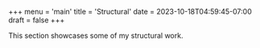 +++
menu = 'main'
title = 'Structural'
date = 2023-10-18T04:59:45-07:00
draft = false
+++

This section showcases some of my structural work.
